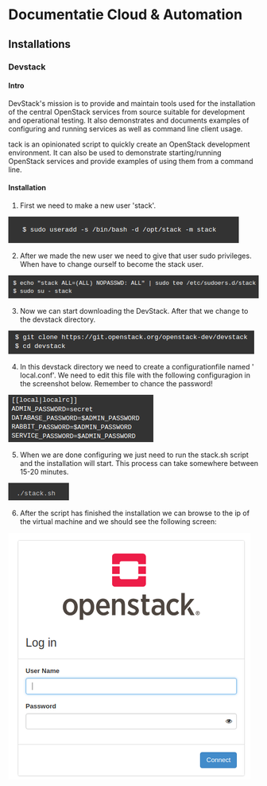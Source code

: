 # Documentatie Cloud & Automation

## Installations

### Devstack

#### Intro

DevStack's mission is to provide and maintain tools used for the installation of the central OpenStack services from source suitable for development and operational testing. It also demonstrates and documents examples of configuring and running services as well as command line client usage.

tack is an opinionated script to quickly create an OpenStack development environment. It can also be used to demonstrate starting/running OpenStack services and provide examples of using them from a command line.

#### Installation

1. First we need to make a new user 'stack'.

![alt text][image1]

2. After we made the new user we need to give that user sudo privileges. When have to change ourself to become the stack user.

![alt text][image2]

3. Now we can start downloading the DevStack. After that we change to the devstack directory.

![alt text][image3]

4. In this devstack directory we need to create a configurationfile named ' local.conf'. We need to edit this file with the following configuragion in the screenshot below. Remember to chance the password!

![alt text][image4]

5. When we are done configuring we just need to run the stack.sh script and the installation will start. This process can take somewhere between 15-20 minutes.

![alt text][image5]

6. After the script has finished the installation we can browse to the ip of the virtual machine and we should see the following screen:

![alt text][image6]


[image1]: https://github.com/jorik-seldeslachts/GitTest/blob/master/Devstack-install-pictures/DevStack_Install_1.png
[image2]: https://github.com/jorik-seldeslachts/GitTest/blob/master/Devstack-install-pictures/DevStack_Install_2.png
[image3]: https://github.com/jorik-seldeslachts/GitTest/blob/master/Devstack-install-pictures/DevStack_Install_3.png
[image4]: https://github.com/jorik-seldeslachts/GitTest/blob/master/Devstack-install-pictures/DevStack_Install_4.png
[image5]: https://github.com/jorik-seldeslachts/GitTest/blob/master/Devstack-install-pictures/DevStack_Install_5.png
[image6]: https://github.com/jorik-seldeslachts/GitTest/blob/master/Devstack-install-pictures/DevStack_Install_6.png


